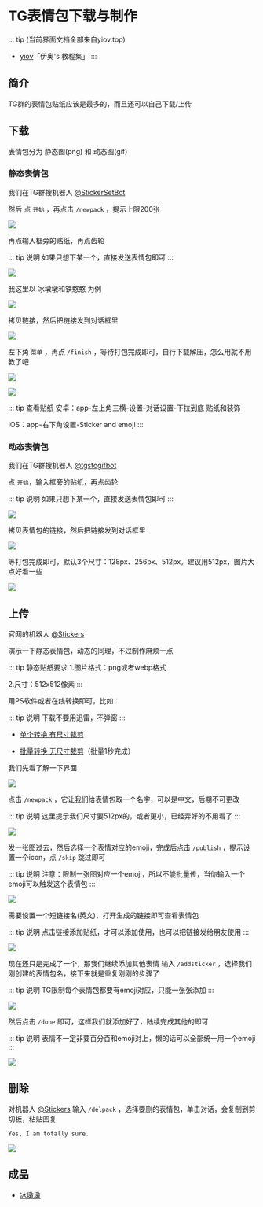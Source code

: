 # TG表情包下载与制作

::: tip (当前界面文档全部来自yiov.top) 
* [yiov](https://yiov.top/)「伊奥's 教程集」
:::

## 简介

TG群的表情包贴纸应该是最多的，而且还可以自己下载/上传


## 下载


表情包分为 静态图(png) 和 动态图(gif)


### 静态表情包

我们在TG群搜机器人 [@StickerSetBot](https://t.me/stickerset2packbot)


然后 点 `开始` ，再点击 `/newpack` ，提示上限200张


![](/sticker/sticker-1.png)


再点输入框旁的贴纸，再点齿轮

::: tip 说明
如果只想下某一个，直接发送表情包即可
:::

![](/sticker/sticker-2.png)


我这里以 冰墩墩和铁憨憨 为例

![](/sticker/sticker-3.png)


拷贝链接，然后把链接发到对话框里


![](/sticker/sticker-4.png)



左下角 `菜单` ，再点 `/finish` ，等待打包完成即可，自行下载解压，怎么用就不用教了吧

![](/sticker/sticker-5.png)


![](/sticker/sticker-6.png)

::: tip 查看贴纸
安卓：app-左上角三横-设置-对话设置-下拉到底 贴纸和装饰

IOS：app-右下角设置-Sticker and emoji
:::





### 动态表情包

我们在TG群搜机器人 [@tgstogifbot](https://t.me/tgstogifbot)


点 `开始`，输入框旁的贴纸，再点齿轮

::: tip 说明
如果只想下某一个，直接发送表情包即可
:::

![](/sticker/sticker-7.png)


拷贝表情包的链接，然后把链接发到对话框里

![](/sticker/sticker-8.png)


等打包完成即可，默认3个尺寸：128px、256px、512px。建议用512px，图片大点好看一些

![](/sticker/sticker-9.png)





## 上传

官网的机器人 [@Stickers](https://t.me/Stickers)

演示一下静态表情包，动态的同理，不过制作麻烦一点

::: tip 静态贴纸要求
1.图片格式：png或者webp格式

2.尺寸：512x512像素
:::

用PS软件或者在线转换即可，比如：

::: tip 说明
下载不要用迅雷，不弹窗
:::

* [单个转换 有尺寸裁剪](https://www.aconvert.com/cn/image/jpg-to-png/)

* [批量转换 无尺寸裁剪](https://renzhezhilu.gitee.io/webp2jpg-online/v2.html)（批量1秒完成）



我们先看了解一下界面

![](/sticker/sticker-10.png)


点击 `/newpack` ，它让我们给表情包取一个名字，可以是中文，后期不可更改

::: tip 说明
这里提示我们尺寸要512px的，或者更小，已经弄好的不用看了
:::

![](/sticker/sticker-11.png)



发一张图过去，然后选择一个表情对应的emoji，完成后点击 `/publish` ，提示设置一个icon，点 `/skip` 跳过即可

::: tip 说明
注意：限制一张图对应一个emoji，所以不能批量传，当你输入一个emoji可以触发这个表情包
:::

![](/sticker/sticker-12.png)




需要设置一个短链接名(英文)，打开生成的链接即可查看表情包

::: tip 说明
点击链接添加贴纸，才可以添加使用，也可以把链接发给朋友使用
:::

![](/sticker/sticker-13.png)




现在还只是完成了一个，那我们继续添加其他表情 输入 `/addsticker` ，选择我们刚创建的表情包名，接下来就是重复刚刚的步骤了

::: tip 说明
TG限制每个表情包都要有emoji对应，只能一张张添加
:::

![](/sticker/sticker-14.png)


然后点击 `/done` 即可，这样我们就添加好了，陆续完成其他的即可

::: tip 说明
表情不一定非要百分百和emoji对上，懒的话可以全部统一用一个emoji
:::

![](/sticker/sticker-15.png)




## 删除

对机器人 [@Stickers](https://t.me/Stickers) 输入 `/delpack` ，选择要删的表情包，单击对话，会复制到剪切板，粘贴回复

```
Yes, I am totally sure.
```
![](/sticker/sticker-16.png)




## 成品


* [冰墩墩](https://t.me/addstickers/bingdun)



